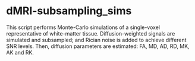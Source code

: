 # dMRI-subsampling_sims

This script performs Monte-Carlo simulations of a single-voxel representative of white-matter tissue. Diffusion-weighted signals are simulated and subsampled; and Rician noise is added to achieve different SNR levels. Then, diffusion parameters are estimated: FA, MD, AD, RD, MK, AK and RK. 
